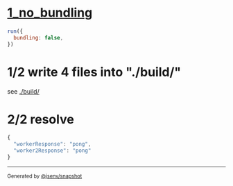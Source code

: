 # [1_no_bundling](../../new_worker_type_classic_build.test.mjs#L32)

```js
run({
  bundling: false,
})
```

# 1/2 write 4 files into "./build/"

see [./build/](./build/)

# 2/2 resolve

```js
{
  "workerResponse": "pong",
  "worker2Response": "pong"
}
```

---

<sub>
  Generated by <a href="https://github.com/jsenv/core/tree/main/packages/independent/snapshot">@jsenv/snapshot</a>
</sub>
